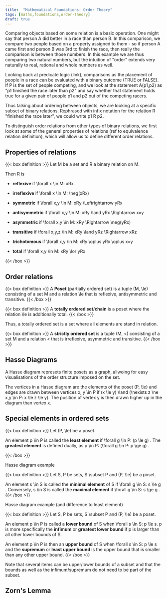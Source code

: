 ```yaml
---
title:  "Mathematical Foundations: Order Theory"
tags: [maths,foundations,order-theory]
draft: true
---
```


Comparing objects based on some relation is a basic operation. One might say that person A did better in a race than person B. In this comparison, we compare two people based on a property assigned to them - so if person A came first and person B was 3rd to finish the race, then really the comparison is between those numbers.
In this example we are thus comparing two natural numbers, but the intuition of "order" extends very naturally to real, rational and whole numbers as well.

Looking back at predicate logic (link), comparisons as the placement of people in a race can be evaluated with a binary outcome (TRUE or FALSE). If P is the set of people competing, and we look at the statement A(p1,p2) as "p1 finished the race later than p2" and say whether that statement holds true for a given pair of people p1 and p2 out of the competing racers.

Thus talking about ordering between objects, we are looking at a specific subset of binary relations. Rephrased with infix notation for the relation R "finished the race later", we could write p1 R p2.

To distinguish order relations from other types of binary relations, we first look at some of the general properties of relations (ref to equivalence relation definition), which will allow us to define different order relations.

## Properties of relations

{{< box definition >}}
Let <span class="math">M</span> be a set and <span class="math">R</span> a binary relation on <span class="math">M</span>.

Then R is

* **reflexive** if <span class="math"> \forall x \in M: xRx</span>.

* **irreflexive** if <span class="math"> \forall x \in M: \neg(xRx)</span>

* **symmetric** if <span class="math"> \forall x,y \in M: xRy \Leftrightarrow yRx</span>

* **antisymmetric** if <span class="math"> \forall x,y \in M: xRy \land yRx \Rightarrow x=y</span>

* **asymmetric** if <span class="math"> \forall x,y \in M: xRy \Rightarrow \neg(yRx)</span>

* **transitive** if <span class="math"> \forall x,y,z \in M: xRy \land yRz \Rightarrow xRz</span>

* **trichotomous** if <span class="math"> \forall x,y \in M: xRy \oplus yRx \oplus x=y</span>

* **total** if <span class="math"> \forall x,y \in M: xRy \lor yRx</span>

{{< /box >}}


## Order relations

{{< box definition >}}
A **Poset** (partially ordered set) is a tuple <span class="math">(M, \le)</span> consisting of a set <span class="math">M</span> and a relation <span class="math">\le</span> that is reflexive, antisymmetric and transitive.
{{< /box >}}

{{< box definition >}}
A **totally ordered set**/**chain** is a poset where the relation <span class="math">\le</span> is additionally total.
{{< /box >}}

Thus, a totally ordered set is a set where all elements are stand in relation.

{{< box definition >}}
A **strictly ordered set** is a tuple <span class="math">(M, <)</span> consisting of a set <span class="math">M</span> and a relation <span class="math"><</span> that is irreflexive, asymmetric and transitive.
{{< /box >}}

## Hasse Diagrams

A Hasse diagram represets finite posets as a graph, allwoing for easy visualisations of the order structure imposed on the set.

The vertices in a Hasse diagram are the elements of the poset  <span class="math">(P, \le)</span> and edges are drawn between vertices <span class="math">x, y \in P</span> if  <span class="math">(x \le y) \land (\nexists z \ne x,y \in P: x \le z \le y)</span>. The position of vertex y is then drawn higher up in the diagram than vertex x.

## Special elements in ordered sets

{{< box definition >}} Let <span class="math">(P, \le)</span> be a poset.

An element <span class="math">p \in P</span> is called the **least element** if <span class="math">\forall g \in P: (p \le g) </span>. The **greatest element** is defined dually, as <span class="math">p \in P: (\forall g \in P: p \ge g) </span>.

{{< /box >}}

Hasse diagram example

{{< box definition >}} Let <span class="math">S, P</span> be sets, <span class="math">S \subset P</span> and <span class="math">(P, \le)</span> be a poset.

An element <span class="math">s \in S</span> is called the **minimal element** of S if <span class="math">\forall g \in S: s \le g </span>. Conversely, <span class="math">s \in S</span> is called the **maximal element** if <span class="math">\forall g \in S: s \ge g </span>.
{{< /box >}}

Hasse diagram example (and difference to least element)

{{< box definition >}} Let <span class="math">S, P</span> be sets, <span class="math">S \subset P</span> and <span class="math">(P, \le)</span> be a poset.

An element <span class="math">p \in P</span> is called a **lower bound** of <span class="math">S</span> when <span class="math">\forall s \in S: p \le s</span>. <span class="math">p</span> is more specifically the **infimum** or **greatest lower bound** if <span class="math">p</span> is larger than all other lower bounds of <span class="math">S</span>.

An element <span class="math">p \in P</span> is then an **upper bound** of <span class="math">S</span> when <span class="math">\forall s \in S: p \le s</span> and the **supremum** or **least upper bound** is the upper bound that is smaller than any other upper bound.
{{< /box >}}

Note that several items can be upper/lower bounds of a subset and that the bounds as well as the infimum/supremum do not need to be part of the subset.

## Zorn's Lemma

